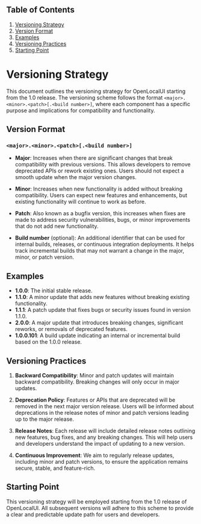 ## Table of Contents

1. [Versioning Strategy](#version-format)
2. [Version Format](#version-format)
3. [Examples](#examples)
4. [Versioning Practices](#versioning-practices)
5. [Starting Point](#starting-point)

# Versioning Strategy

This document outlines the versioning strategy for OpenLocalUI starting from the 1.0 release. The versioning scheme follows the format `<major>.<minor>.<patch>[.<build number>]`, where each component has a specific purpose and implications for compatibility and functionality.

## Version Format

### `<major>.<minor>.<patch>[.<build number>]`

- **Major**: Increases when there are significant changes that break compatibility with previous versions. This allows developers to remove deprecated APIs or rework existing ones. Users should not expect a smooth update when the major version changes.

- **Minor**: Increases when new functionality is added without breaking compatibility. Users can expect new features and enhancements, but existing functionality will continue to work as before.

- **Patch**: Also known as a bugfix version, this increases when fixes are made to address security vulnerabilities, bugs, or minor improvements that do not add new functionality.

- **Build number** (optional): An additional identifier that can be used for internal builds, releases, or continuous integration deployments. It helps track incremental builds that may not warrant a change in the major, minor, or patch version.

## Examples

- **1.0.0**: The initial stable release.
- **1.1.0**: A minor update that adds new features without breaking existing functionality.
- **1.1.1**: A patch update that fixes bugs or security issues found in version 1.1.0.
- **2.0.0**: A major update that introduces breaking changes, significant reworks, or removals of deprecated features.
- **1.0.0.101**: A build update indicating an internal or incremental build based on the 1.0.0 release.

## Versioning Practices

1. **Backward Compatibility**: Minor and patch updates will maintain backward compatibility. Breaking changes will only occur in major updates.
   
2. **Deprecation Policy**: Features or APIs that are deprecated will be removed in the next major version release. Users will be informed about deprecations in the release notes of minor and patch versions leading up to the major release.

3. **Release Notes**: Each release will include detailed release notes outlining new features, bug fixes, and any breaking changes. This will help users and developers understand the impact of updating to a new version.

4. **Continuous Improvement**: We aim to regularly release updates, including minor and patch versions, to ensure the application remains secure, stable, and feature-rich.

## Starting Point

This versioning strategy will be employed starting from the 1.0 release of OpenLocalUI. All subsequent versions will adhere to this scheme to provide a clear and predictable update path for users and developers.

